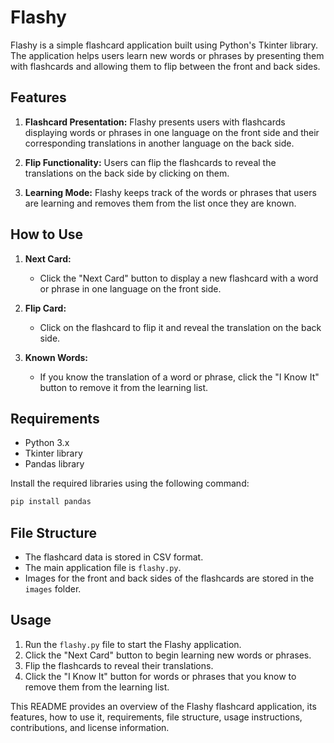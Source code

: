 


# Flashy

Flashy is a simple flashcard application built using Python's Tkinter library. The application helps users learn new words or phrases by presenting them with flashcards and allowing them to flip between the front and back sides.

## Features

1. **Flashcard Presentation:** Flashy presents users with flashcards displaying words or phrases in one language on the front side and their corresponding translations in another language on the back side.

2. **Flip Functionality:** Users can flip the flashcards to reveal the translations on the back side by clicking on them.

3. **Learning Mode:** Flashy keeps track of the words or phrases that users are learning and removes them from the list once they are known.

## How to Use

1. **Next Card:**
   - Click the "Next Card" button to display a new flashcard with a word or phrase in one language on the front side.

2. **Flip Card:**
   - Click on the flashcard to flip it and reveal the translation on the back side.

3. **Known Words:**
   - If you know the translation of a word or phrase, click the "I Know It" button to remove it from the learning list.


## Requirements

- Python 3.x
- Tkinter library
- Pandas library

Install the required libraries using the following command:

```bash
pip install pandas
```
## File Structure

- The flashcard data is stored in CSV format.
- The main application file is `flashy.py`.
- Images for the front and back sides of the flashcards are stored in the `images` folder.

## Usage

1. Run the `flashy.py` file to start the Flashy application.
2. Click the "Next Card" button to begin learning new words or phrases.
3. Flip the flashcards to reveal their translations.
4. Click the "I Know It" button for words or phrases that you know to remove them from the learning list.



This README provides an overview of the Flashy flashcard application, its features, how to use it, requirements, file structure, usage instructions, contributions, and license information.